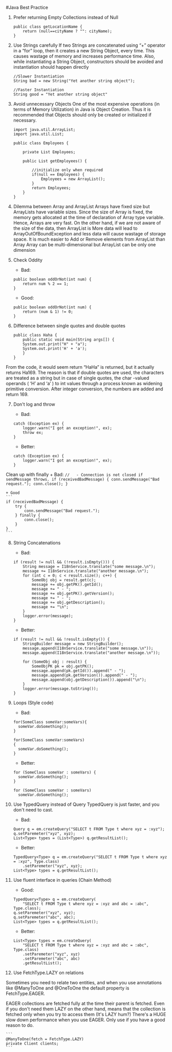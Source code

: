 #Java Best Practice

1. Prefer returning Empty Collections instead of Null
	```
	public class getLocationName {
		return (null==cityName ? "": cityName);
	}
	```

2. Use Strings carefully
If two Strings are concatenated using “+” operator in a “for” loop, then it creates a new String Object, every time. This causes wastage of memory and increases performance time. Also, while instantiating a String Object, constructors should be avoided and instantiation should happen directly
	```
	//Slower Instantiation
	String bad = new String("Yet another string object");

	//Faster Instantiation
	String good = "Yet another string object"
	```

3. Avoid unnecessary Objects
One of the most expensive operations (in terms of Memory Utilization) in Java is Object Creation. Thus it is recommended that Objects should only be created or initialized if necessary.

    ```
    import java.util.ArrayList;
    import java.util.List;

    public class Employees {

    	private List Employees;

    	public List getEmployees() {

    		//initialize only when required
    		if(null == Employees) {
    			Employees = new ArrayList();
    		}
    		return Employees;
    	}
    }
    ```

4. Dilemma between Array and ArrayList
Arrays have fixed size but ArrayLists have variable sizes. Since the size of Array is fixed, the memory gets allocated at the time of declaration of Array type variable. Hence, Arrays are very fast. On the other hand, if we are not aware of the size of the data, then ArrayList is More data will lead to ArrayOutOfBoundException and less data will cause wastage of storage space.
It is much easier to Add or Remove elements from ArrayList than Array
Array can be multi-dimensional but ArrayList can be only one dimension

5. Check Oddity
    + Bad:
    ```
    public boolean oddOrNot(int num) {
    	return num % 2 == 1;
    }
    ```

    + Good:
    ```
    public boolean oddOrNot(int num) {
    	return (num & 1) != 0;
    }
    ```

6. Difference between single quotes and double quotes

    ```
    public class Haha {
    	public static void main(String args[]) {
    	System.out.print("H" + "a");
    	System.out.print('H' + 'a');
    	}
    }
    ```
From the code, it would seem return “HaHa” is returned, but it actually returns Ha169. The reason is that if double quotes are used, the characters are treated as a string but in case of single quotes, the char -valued operands ( ‘H’ and ‘a’ ) to int values through a process known as widening primitive conversion. After integer conversion, the numbers are added and return 169.

7. Don't log and throw
    + Bad:
    ```
    catch (Exception ex) {
        logger.warn("I got an exception!", ex);
        throw ex;
    }
    ```

    + Better:
    ```
    catch (Exception ex) {
        logger.warn("I got an exception!", ex);
    }
    ```

Clean up with finally
    + Bad:
    ```
    //   - Connection is not closed if sendMessage throws.
    if (receivedBadMessage) {
        conn.sendMessage("Bad request.");
        conn.close();
    }
    ```

    + Good
    ```
    if (receivedBadMessage) {
        try {
            conn.sendMessage("Bad request.");
        } finally {
            conn.close();
        }
    }
    ```

8. String Concatenations
    + Bad:
    ```
    if (result != null && (!result.isEmpty())) {
        String message = I18nService.translate("some message.\n");
        message += I18nService.translate("another message.\n");
        for (int c = 0; c < result.size(); c++) {
            SomeObj obj = result.get(c);
            message += obj.getPK().getId();
            message += " - ";
            message += obj.getPK().getVersion();
            message += " - ";
            message += obj.getDescription();
            message += "\n";
        }
        logger.error(message);
    }
    ```

    + Better:
    ```
    if (result != null && !result.isEmpty()) {
        StringBuilder message = new StringBuilder();
        message.append(I18nService.translate("some message.\n"));
        message.append(I18nService.translate("another message.\n"));

        for (SomeObj obj : result) {
            SomeObjPK pk = obj.getPK();
            message.append(pk.getId()).append(" - ");
            message.append(pk.getVersion()).append(" - ");
            message.append(obj.getDescription()).append("\n");
        }
        logger.error(message.toString());
    }
    ```

9. Loops (Style code)
    + Bad:
    ```
    for(SomeClass someVar:someVars){
      someVar.doSomething();
    }

    for(SomeClass someVar:someVars)
    {
      someVar.doSomething();
    }
    ```

    + Better:
    ```
    for (SomeClass someVar : someVars) {
      someVar.doSomething();
    }

    for (SomeClass someVar : someVars)
      someVar.doSomething();
    ```

10. Use TypedQuery instead of Query
TypedQuery is just faster, and you don't need to cast.

    + Bad:
    ```
    Query q = em.createQuery("SELECT t FROM Type t where xyz = :xyz");
    q.setParemeter("xyz", xyz);
    List<Type> types = (List<Type>) q.getResultList();
    ```

    + Better:
    ```
    TypedQuery<Type> q = em.createQuery("SELECT t FROM Type t where xyz = :xyz", Type.class)
        .setParemeter("xyz", xyz);
    List<Type> types = q.getResultList();
    ```

11. Use fluent interface in queries (Chain Method)

    + Good:
    ```
    TypedQuery<Type> q = em.createQuery(
        "SELECT t FROM Type t where xyz = :xyz and abc = :abc", Type.class);
    q.setParemeter("xyz", xyz);
    q.setParemeter("abc", abc);
    List<Type> types = q.getResultList();
    ```

    + Better:
    ```
    List<Type> types = em.createQuery(
        "SELECT t FROM Type t where xyz = :xyz and abc = :abc", Type.class)
        .setParemeter("xyz", xyz)
        .setParemeter("abc", abc)
        .getResultList();
    ```

12. Use FetchType.LAZY on relations

Sometimes you need to relate two entities, and when you use annotations like @ManyToOne and @OneToOne the default property is FetchType.EAGER.

EAGER collections are fetched fully at the time their parent is fetched. Even if you don't need them
LAZY on the other hand, means that the collection is fetched only when you try to access them (It's LAZY hum?)
There's a HUGE slow down performance when you use EAGER. Only use if you have a good reason to do.

    ```
    @ManyToOne(fetch = FetchType.LAZY)
    private Client clients;
    ```